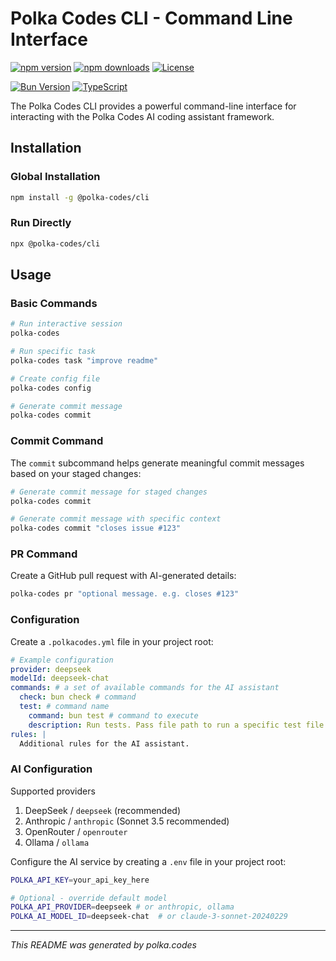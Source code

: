 # Polka Codes CLI - Command Line Interface

[![npm version](https://img.shields.io/npm/v/@polka-codes/cli.svg)](https://www.npmjs.com/package/@polka-codes/cli)
[![npm downloads](https://img.shields.io/npm/dm/@polka-codes/cli.svg)](https://www.npmjs.com/package/@polka-codes/cli)
[![License](https://img.shields.io/npm/l/@polka-codes/cli.svg)](https://github.com/polkacodes/polkacodes/blob/main/LICENSE)

[![Bun Version](https://img.shields.io/badge/Bun-v1.0.0+-brightgreen)](https://bun.sh)
[![TypeScript](https://img.shields.io/badge/TypeScript-5.0+-blue)](https://www.typescriptlang.org)

The Polka Codes CLI provides a powerful command-line interface for interacting with the Polka Codes AI coding assistant framework.

## Installation

### Global Installation

```bash
npm install -g @polka-codes/cli
```

### Run Directly

```bash
npx @polka-codes/cli
```

## Usage

### Basic Commands

```bash
# Run interactive session
polka-codes

# Run specific task
polka-codes task "improve readme"

# Create config file
polka-codes config

# Generate commit message
polka-codes commit
```

### Commit Command

The `commit` subcommand helps generate meaningful commit messages based on your staged changes:

```bash
# Generate commit message for staged changes
polka-codes commit

# Generate commit message with specific context
polka-codes commit "closes issue #123"

```

### PR Command

Create a GitHub pull request with AI-generated details:

```bash
polka-codes pr "optional message. e.g. closes #123"
```

### Configuration

Create a `.polkacodes.yml` file in your project root:

```yaml
# Example configuration
provider: deepseek
modelId: deepseek-chat
commands: # a set of available commands for the AI assistant
  check: bun check # command
  test: # command name
    command: bun test # command to execute
    description: Run tests. Pass file path to run a specific test file. # description of the command
rules: |
  Additional rules for the AI assistant.
```

### AI Configuration

Supported providers
1. DeepSeek / `deepseek` (recommended)
2. Anthropic / `anthropic` (Sonnet 3.5 recommended)
3. OpenRouter / `openrouter`
4. Ollama / `ollama`

Configure the AI service by creating a `.env` file in your project root:

```bash
POLKA_API_KEY=your_api_key_here

# Optional - override default model
POLKA_API_PROVIDER=deepseek # or anthropic, ollama
POLKA_AI_MODEL_ID=deepseek-chat  # or claude-3-sonnet-20240229
```

---


*This README was generated by polka.codes*
